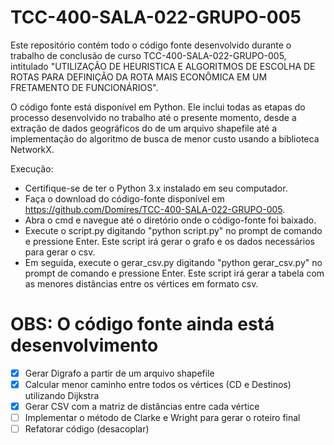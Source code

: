# TCC-400-SALA-022-GRUPO-005
Este repositório contém todo o código fonte desenvolvido durante o trabalho de conclusão de curso TCC-400-SALA-022-GRUPO-005, intitulado "UTILIZAÇÃO DE HEURISTICA E ALGORITMOS DE ESCOLHA DE ROTAS PARA DEFINIÇÃO DA ROTA MAIS ECONÔMICA EM UM FRETAMENTO DE FUNCIONÁRIOS".

O código fonte está disponível em Python. Ele inclui todas as etapas do processo desenvolvido no trabalho até o presente momento, desde a extração de dados geográficos do de um arquivo shapefile até a implementação do algoritmo de busca de menor custo usando a biblioteca NetworkX.

Execução:
- Certifique-se de ter o Python 3.x instalado em seu computador.
- Faça o download do código-fonte disponível em https://github.com/Domires/TCC-400-SALA-022-GRUPO-005.
- Abra o cmd e navegue até o diretório onde o código-fonte foi baixado.
- Execute o script.py digitando "python script.py" no prompt de comando e pressione Enter. Este script irá gerar o grafo e os dados necessários para gerar o csv.
- Em seguida, execute o gerar_csv.py digitando "python gerar_csv.py" no prompt de comando e pressione Enter. Este script irá gerar a tabela com as menores distâncias entre os vértices em formato csv.

# OBS: O código fonte ainda está desenvolvimento
- [x] Gerar Digrafo a partir de um arquivo shapefile
- [x] Calcular menor caminho entre todos os vértices (CD e Destinos) utilizando Dijkstra
- [x] Gerar CSV com a matriz de distâncias entre cada vértice
- [ ] Implementar o método de Clarke e Wright para gerar o roteiro final
- [ ] Refatorar código (desacoplar)
